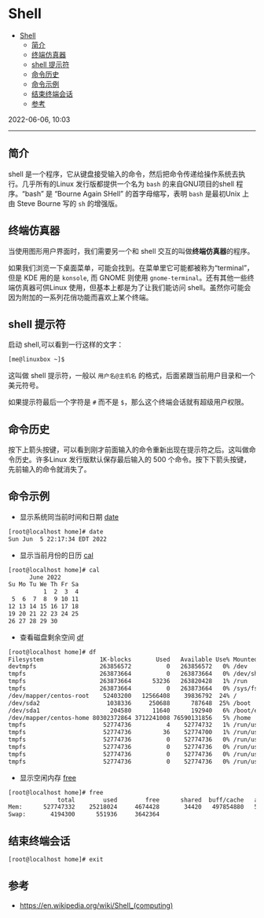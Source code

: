 # Shell

- [Shell](#shell)
  - [简介](#简介)
  - [终端仿真器](#终端仿真器)
  - [shell 提示符](#shell-提示符)
  - [命令历史](#命令历史)
  - [命令示例](#命令示例)
  - [结束终端会话](#结束终端会话)
  - [参考](#参考)

2022-06-06, 10:03
****

## 简介

shell 是一个程序，它从键盘接受输入的命令，然后把命令传递给操作系统去执行。几乎所有的Linux 发行版都提供一个名为 `bash` 的来自GNU项目的shell 程序。“bash” 是 “Bourne Again SHell” 的首字母缩写，表明 `bash` 是最初Unix 上由 Steve Bourne 写的 `sh` 的增强版。

## 终端仿真器

当使用图形用户界面时，我们需要另一个和 shell 交互的叫做**终端仿真器**的程序。

如果我们浏览一下桌面菜单，可能会找到。在菜单里它可能都被称为“terminal”，但是 KDE
用的是 `konsole`, 而 GNOME 则使用 `gnome-terminal`。还有其他一些终端仿真器可供Linux 使用，但基本上都是为了让我们能访问 shell。虽然你可能会因为附加的一系列花俏功能而喜欢上某个终端。

## shell 提示符

启动 shell,可以看到一行这样的文字：

```sh
[me@linuxbox ~]$
```

这叫做 shell 提示符，一般以 `用户名@主机名` 的格式，后面紧跟当前用户目录和一个美元符号。

如果提示符最后一个字符是 `#` 而不是 `$`，那么这个终端会话就有超级用户权限。

## 命令历史

按下上箭头按键，可以看到刚才前面输入的命令重新出现在提示符之后。这叫做命令历史。许多Linux 发行版默认保存最后输入的 500 个命令。按下下箭头按键，先前输入的命令就消失了。

## 命令示例

- 显示系统同当前时间和日期 [date](../command/date.md)

```sh
[root@localhost home]# date
Sun Jun  5 22:17:34 EDT 2022
```

- 显示当前月份的日历 [cal](../command/cal.md)

```sh
[root@localhost home]# cal
      June 2022     
Su Mo Tu We Th Fr Sa
          1  2  3  4
 5  6  7  8  9 10 11
12 13 14 15 16 17 18
19 20 21 22 23 24 25
26 27 28 29 30
```

- 查看磁盘剩余空间 [df](../command/df.md)

```sh
[root@localhost home]# df
Filesystem                1K-blocks       Used   Available Use% Mounted on
devtmpfs                  263856572          0   263856572   0% /dev
tmpfs                     263873664          0   263873664   0% /dev/shm
tmpfs                     263873664      53236   263820428   1% /run
tmpfs                     263873664          0   263873664   0% /sys/fs/cgroup
/dev/mapper/centos-root    52403200   12566408    39836792  24% /
/dev/sda2                   1038336     250688      787648  25% /boot
/dev/sda1                    204580      11640      192940   6% /boot/efi
/dev/mapper/centos-home 80302372864 3712241008 76590131856   5% /home
tmpfs                      52774736          4    52774732   1% /run/user/42
tmpfs                      52774736         36    52774700   1% /run/user/1001
tmpfs                      52774736          0    52774736   0% /run/user/1000
tmpfs                      52774736          0    52774736   0% /run/user/0
tmpfs                      52774736          0    52774736   0% /run/user/1006
tmpfs                      52774736          0    52774736   0% /run/user/1005
```

- 显示空闲内存 [free](../command/free.md)

```sh
[root@localhost home]# free
              total        used        free      shared  buff/cache   available
Mem:      527747332    25218024     4674428       34420   497854880   500691276
Swap:       4194300      551936     3642364
```

## 结束终端会话

```sh
[root@localhost home]# exit
```

## 参考

- https://en.wikipedia.org/wiki/Shell_(computing)
